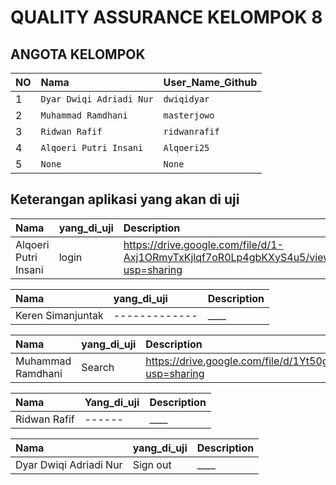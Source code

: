# QUALITY ASSURANCE KELOMPOK 8

## ANGOTA KELOMPOK

| NO  | Nama                     | User_Name_Github |
| :-- | :----------------------- | :--------------- |
| 1   | `Dyar Dwiqi Adriadi Nur` | `dwiqidyar`      |
| 2   | `Muhammad Ramdhani`      | `masterjowo`     |
| 3   | `Ridwan Rafif`           | `ridwanrafif`    |
| 4   | `Alqoeri Putri Insani`   | `Alqoeri25`      |
| 5   | `None`                   | `None`           |

## Keterangan aplikasi yang akan di uji

| Nama                 | yang_di_uji | Description |       
| :------------------- | :---------- | :---------- |
| Alqoeri Putri Insani | login       | https://drive.google.com/file/d/1-Axj1ORmyTxKjlqf7oR0Lp4gbKXyS4u5/view?usp=sharing    |

| Nama              | yang_di_uji             | Description |
| :---------------- | :---------------------- | :---------- |
| Keren Simanjuntak | ------------- | \_\_\_\_    |

| Nama              | yang_di_uji                         | Description |
| :---------------- | :---------------------------------- | :---------- |
| Muhammad Ramdhani | Search | https://drive.google.com/file/d/1Yt50gm1XH22_w4bgW8nz0b4YjMhV0MuC/view?usp=sharing  |

| Nama         | Yang_di_uji                  | Description |
| :----------- | :--------------------------- | :---------- |
| Ridwan Rafif | ------    | \_\_\_\_    |

| Nama                   | yang_di_uji        | Description |
| :--------------------- | :----------------- | :---------- |
| Dyar Dwiqi Adriadi Nur | Sign out | \_\_\_\_    |


